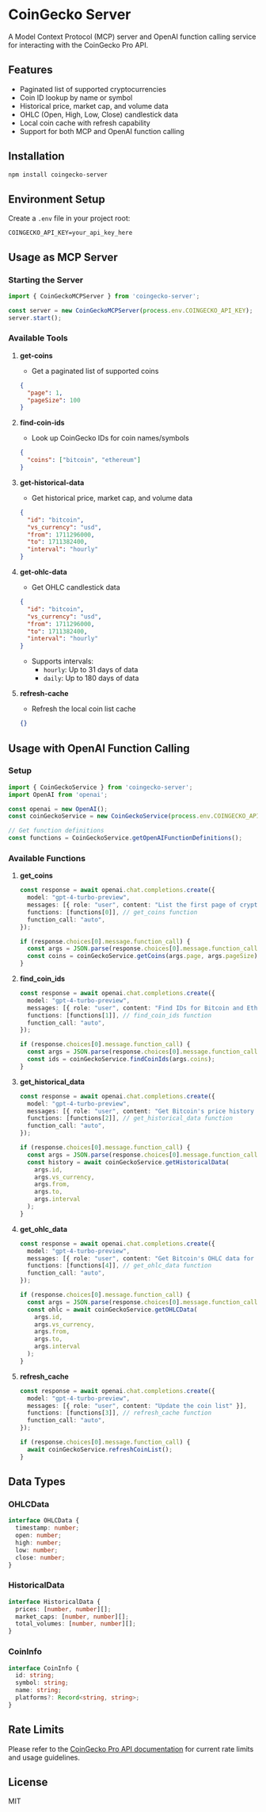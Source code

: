 # CoinGecko Server

A Model Context Protocol (MCP) server and OpenAI function calling service for interacting with the CoinGecko Pro API.

## Features

- Paginated list of supported cryptocurrencies
- Coin ID lookup by name or symbol
- Historical price, market cap, and volume data
- OHLC (Open, High, Low, Close) candlestick data
- Local coin cache with refresh capability
- Support for both MCP and OpenAI function calling

## Installation

```bash
npm install coingecko-server
```

## Environment Setup

Create a `.env` file in your project root:

```env
COINGECKO_API_KEY=your_api_key_here
```

## Usage as MCP Server

### Starting the Server

```typescript
import { CoinGeckoMCPServer } from 'coingecko-server';

const server = new CoinGeckoMCPServer(process.env.COINGECKO_API_KEY);
server.start();
```

### Available Tools

1. **get-coins**
   - Get a paginated list of supported coins
   ```json
   {
     "page": 1,
     "pageSize": 100
   }
   ```

2. **find-coin-ids**
   - Look up CoinGecko IDs for coin names/symbols
   ```json
   {
     "coins": ["bitcoin", "ethereum"]
   }
   ```

3. **get-historical-data**
   - Get historical price, market cap, and volume data
   ```json
   {
     "id": "bitcoin",
     "vs_currency": "usd",
     "from": 1711296000,
     "to": 1711382400,
     "interval": "hourly"
   }
   ```

4. **get-ohlc-data**
   - Get OHLC candlestick data
   ```json
   {
     "id": "bitcoin",
     "vs_currency": "usd",
     "from": 1711296000,
     "to": 1711382400,
     "interval": "hourly"
   }
   ```
   - Supports intervals:
     - `hourly`: Up to 31 days of data
     - `daily`: Up to 180 days of data

5. **refresh-cache**
   - Refresh the local coin list cache
   ```json
   {}
   ```

## Usage with OpenAI Function Calling

### Setup

```typescript
import { CoinGeckoService } from 'coingecko-server';
import OpenAI from 'openai';

const openai = new OpenAI();
const coinGeckoService = new CoinGeckoService(process.env.COINGECKO_API_KEY);

// Get function definitions
const functions = CoinGeckoService.getOpenAIFunctionDefinitions();
```

### Available Functions

1. **get_coins**
   ```typescript
   const response = await openai.chat.completions.create({
     model: "gpt-4-turbo-preview",
     messages: [{ role: "user", content: "List the first page of cryptocurrencies" }],
     functions: [functions[0]], // get_coins function
     function_call: "auto",
   });

   if (response.choices[0].message.function_call) {
     const args = JSON.parse(response.choices[0].message.function_call.arguments);
     const coins = coinGeckoService.getCoins(args.page, args.pageSize);
   }
   ```

2. **find_coin_ids**
   ```typescript
   const response = await openai.chat.completions.create({
     model: "gpt-4-turbo-preview",
     messages: [{ role: "user", content: "Find IDs for Bitcoin and Ethereum" }],
     functions: [functions[1]], // find_coin_ids function
     function_call: "auto",
   });

   if (response.choices[0].message.function_call) {
     const args = JSON.parse(response.choices[0].message.function_call.arguments);
     const ids = coinGeckoService.findCoinIds(args.coins);
   }
   ```

3. **get_historical_data**
   ```typescript
   const response = await openai.chat.completions.create({
     model: "gpt-4-turbo-preview",
     messages: [{ role: "user", content: "Get Bitcoin's price history for the last week" }],
     functions: [functions[2]], // get_historical_data function
     function_call: "auto",
   });

   if (response.choices[0].message.function_call) {
     const args = JSON.parse(response.choices[0].message.function_call.arguments);
     const history = await coinGeckoService.getHistoricalData(
       args.id,
       args.vs_currency,
       args.from,
       args.to,
       args.interval
     );
   }
   ```

4. **get_ohlc_data**
   ```typescript
   const response = await openai.chat.completions.create({
     model: "gpt-4-turbo-preview",
     messages: [{ role: "user", content: "Get Bitcoin's OHLC data for the last 24 hours" }],
     functions: [functions[4]], // get_ohlc_data function
     function_call: "auto",
   });

   if (response.choices[0].message.function_call) {
     const args = JSON.parse(response.choices[0].message.function_call.arguments);
     const ohlc = await coinGeckoService.getOHLCData(
       args.id,
       args.vs_currency,
       args.from,
       args.to,
       args.interval
     );
   }
   ```

5. **refresh_cache**
   ```typescript
   const response = await openai.chat.completions.create({
     model: "gpt-4-turbo-preview",
     messages: [{ role: "user", content: "Update the coin list" }],
     functions: [functions[3]], // refresh_cache function
     function_call: "auto",
   });

   if (response.choices[0].message.function_call) {
     await coinGeckoService.refreshCoinList();
   }
   ```

## Data Types

### OHLCData
```typescript
interface OHLCData {
  timestamp: number;
  open: number;
  high: number;
  low: number;
  close: number;
}
```

### HistoricalData
```typescript
interface HistoricalData {
  prices: [number, number][];
  market_caps: [number, number][];
  total_volumes: [number, number][];
}
```

### CoinInfo
```typescript
interface CoinInfo {
  id: string;
  symbol: string;
  name: string;
  platforms?: Record<string, string>;
}
```

## Rate Limits

Please refer to the [CoinGecko Pro API documentation](https://www.coingecko.com/api/documentation) for current rate limits and usage guidelines.

## License

MIT 